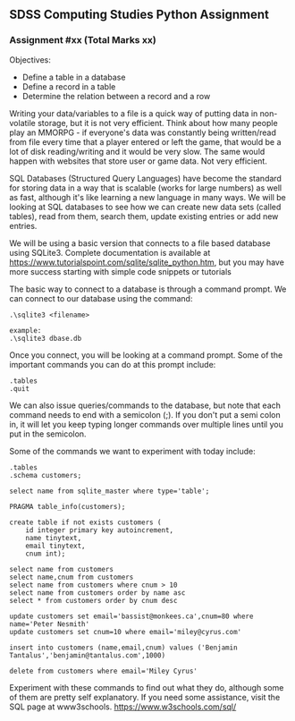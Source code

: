## SDSS Computing Studies Python Assignment
### Assignment #xx (Total Marks xx)

Objectives:
* Define a table in a database
* Define a record in a table
* Determine the relation between a record and a row


Writing your data/variables to a file is a quick way of putting data in non-volatile storage, but it is not very efficient.  Think about how many people play an MMORPG - if everyone's data was constantly being written/read from file every time that a player entered or left the game, that would be a lot of disk reading/writing and it would be very slow.  The same would happen with websites that store user or game data.  Not very efficient.

SQL Databases (Structured Query Languages) have become the standard for storing data in a way that is scalable (works for large numbers) as well as fast, although it's like learning a new language in many ways.  We will be looking at SQL databases to see how we can create new data sets (called tables), read from them, search them, update existing entries or add new entries.

We will be using a basic version that connects to a file based database using SQLite3.  Complete documentation is available at https://www.tutorialspoint.com/sqlite/sqlite_python.htm, but you may have more success starting with simple code snippets or tutorials

The basic way to connect to a database is through a command prompt.  We can connect to our database using the command:

```
.\sqlite3 <filename>

example:
.\sqlite3 dbase.db
```

Once you connect, you will be looking at a command prompt. Some of the important commands you can do at this prompt include:

```
.tables
.quit
```

We can also issue queries/commands to the database, but note that each command needs to end with a semicolon (;).  If you don't put a semi colon in, it will let you keep typing longer commands over multiple lines until you put in the semicolon.

Some of the commands we want to experiment with today include:
```
.tables
.schema customers;

```

```
select name from sqlite_master where type='table';
```
```
PRAGMA table_info(customers);
```
```
create table if not exists customers (
    id integer primary key autoincrement,
    name tinytext,
    email tinytext,
    cnum int);
```
```
select name from customers
select name,cnum from customers
select name from customers where cnum > 10
select name from customers order by name asc
select * from customers order by cnum desc
```
```
update customers set email='bassist@monkees.ca',cnum=80 where name='Peter Nesmith'
update customers set cnum=10 where email='miley@cyrus.com'
```
```
insert into customers (name,email,cnum) values ('Benjamin Tantalus','benjamin@tantalus.com',1000)
```
```
delete from customers where email='Miley Cyrus'
```

Experiment with these commands to find out what they do, although some of them are pretty self explanatory.  If you need some assistance, visit the SQL page at www3schools.
https://www.w3schools.com/sql/


